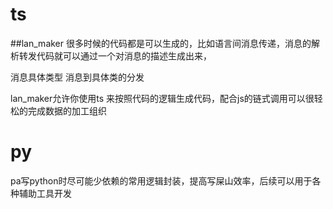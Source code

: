 # ts
##lan_maker
很多时候的代码都是可以生成的，比如语言间消息传递，消息的解析转发代码就可以通过一个对消息的描述生成出来，

消息具体类型 消息到具体类的分发

lan_maker允许你使用ts 来按照代码的逻辑生成代码，配合js的链式调用可以很轻松的完成数据的加工组织


# py
pa写python时尽可能少依赖的常用逻辑封装，提高写屎山效率，后续可以用于各种辅助工具开发

